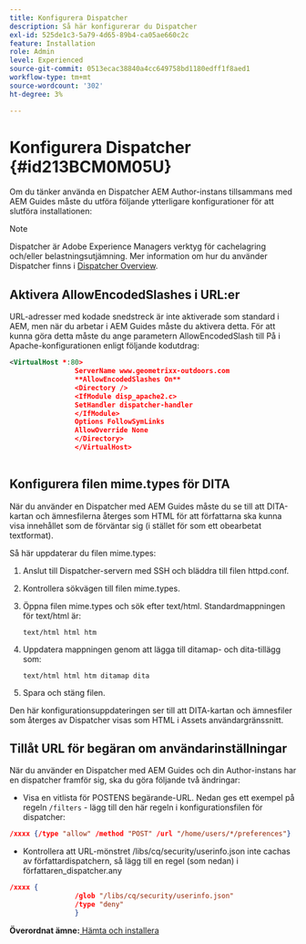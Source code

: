 ```yaml
---
title: Konfigurera Dispatcher
description: Så här konfigurerar du Dispatcher
exl-id: 525de1c3-5a79-4d65-89b4-ca05ae660c2c
feature: Installation
role: Admin
level: Experienced
source-git-commit: 0513ecac38840a4cc649758bd1180edff1f8aed1
workflow-type: tm+mt
source-wordcount: '302'
ht-degree: 3%

---
```


# Konfigurera Dispatcher {#id213BCM0M05U}

Om du tänker använda en Dispatcher AEM Author-instans tillsammans med AEM Guides måste du utföra följande ytterligare konfigurationer för att slutföra installationen:

>[!NOTE]
>
> Dispatcher är Adobe Experience Managers verktyg för cachelagring och/eller belastningsutjämning. Mer information om hur du använder Dispatcher finns i [Dispatcher Overview](https://experienceleague.adobe.com/docs/experience-manager-dispatcher/using/dispatcher.html?lang=en).

## Aktivera AllowEncodedSlashes i URL:er

URL-adresser med kodade snedstreck är inte aktiverade som standard i AEM, men när du arbetar i AEM Guides måste du aktivera detta. För att kunna göra detta måste du ange parametern AllowEncodedSlash till På i Apache-konfigurationen enligt följande kodutdrag:

```XML
<VirtualHost *:80>
                ServerName www.geometrixx-outdoors.com
                **AllowEncodedSlashes On**
                <Directory />
                <IfModule disp_apache2.c>
                SetHandler dispatcher-handler
                </IfModule>
                Options FollowSymLinks
                AllowOverride None
                </Directory>
                </VirtualHost>
            
```

## Konfigurera filen mime.types för DITA

När du använder en Dispatcher med AEM Guides måste du se till att DITA-kartan och ämnesfilerna återges som HTML för att författarna ska kunna visa innehållet som de förväntar sig \(i stället för som ett obearbetat textformat\).

Så här uppdaterar du filen mime.types:

1. Anslut till Dispatcher-servern med SSH och bläddra till filen httpd.conf.

1. Kontrollera sökvägen till filen mime.types.

1. Öppna filen mime.types och sök efter text/html. Standardmappningen för text/html är:

   `text/html html htm`

1. Uppdatera mappningen genom att lägga till ditamap- och dita-tillägg som:

   `text/html html htm ditamap dita`

1. Spara och stäng filen.


Den här konfigurationsuppdateringen ser till att DITA-kartan och ämnesfiler som återges av Dispatcher visas som HTML i Assets användargränssnitt.

## Tillåt URL för begäran om användarinställningar

När du använder en Dispatcher med AEM Guides och din Author-instans har en dispatcher framför sig, ska du göra följande två ändringar:

- Visa en vitlista för POSTENS begärande-URL. Nedan ges ett exempel på regeln `/filters` - lägg till den här regeln i konfigurationsfilen för dispatcher:

```json
/xxxx {/type "allow" /method "POST" /url "/home/users/*/preferences"}
```

- Kontrollera att URL-mönstret /libs/cq/security/userinfo.json inte cachas av författardispatchern, så lägg till en regel \(som nedan\) i författaren\_dispatcher.any

```json
/xxxx {
                /glob "/libs/cq/security/userinfo.json"
                /type "deny"
                }
```

**Överordnat ämne:**&#x200B;[ Hämta och installera](download-install.md)
